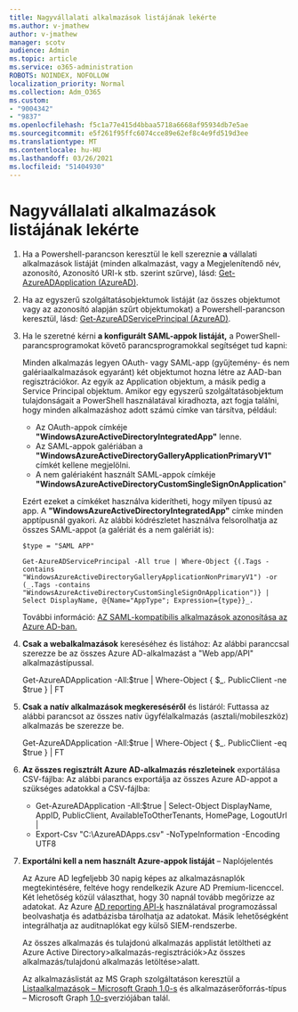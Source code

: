 ```yaml
---
title: Nagyvállalati alkalmazások listájának lekérte
ms.author: v-jmathew
author: v-jmathew
manager: scotv
audience: Admin
ms.topic: article
ms.service: o365-administration
ROBOTS: NOINDEX, NOFOLLOW
localization_priority: Normal
ms.collection: Adm_O365
ms.custom:
- "9004342"
- "9837"
ms.openlocfilehash: f5c1a77e415d4bbaa5718a6668af95934db7e5ae
ms.sourcegitcommit: e5f261f95ffc6074cce89e62ef8c4e9fd519d3ee
ms.translationtype: MT
ms.contentlocale: hu-HU
ms.lasthandoff: 03/26/2021
ms.locfileid: "51404930"
---
```

# <a name="get-a-list-of-enterprise-applications"></a>Nagyvállalati alkalmazások listájának lekérte

1. Ha a Powershell-parancson keresztül le kell szereznie **a** vállalati alkalmazások listáját (minden alkalmazást, vagy a Megjelenítendő név, azonosító, Azonosító URI-k stb. szerint szűrve), lásd: [Get-AzureADApplication (AzureAD)](https://docs.microsoft.com/powershell/module/azuread/get-azureadapplication).
2. Ha az egyszerű szolgáltatásobjektumok listáját (az összes objektumot vagy az azonosító alapján szűrt objektumokat) a Powershell-parancson keresztül, lásd: [Get-AzureADServicePrincipal (AzureAD)](https://docs.microsoft.com/powershell/module/azuread/get-azureadserviceprincipal).
3. Ha le szeretné kérni **a konfigurált SAML-appok listáját,** a PowerShell-parancsprogramokat követő parancsprogramokkal segítséget tud kapni:

    Minden alkalmazás legyen OAuth- vagy SAML-app (gyűjtemény- és nem galériaalkalmazások egyaránt) két objektumot hozna létre az AAD-ban regisztrációkor. Az egyik az Application objektum, a másik pedig a Service Principal objektum. Amikor egy egyszerű szolgáltatásobjektum tulajdonságait a PowerShell használatával kiradhozta, azt fogja találni, hogy minden alkalmazáshoz adott számú címke van társítva, például:

    - Az OAuth-appok címkéje **"WindowsAzureActiveDirectoryIntegratedApp"** lenne.
    - Az SAML-appok galériában a **"WindowsAzureActiveDirectoryGalleryApplicationPrimaryV1"** címkét kellene megjelölni.
    - A nem galériaként használt SAML-appok címkéje **"WindowsAzureActiveDirectoryCustomSingleSignOnApplication**"

    Ezért ezeket a címkéket használva kiderítheti, hogy milyen típusú az app. A **"WindowsAzureActiveDirectoryIntegratedApp"** címke minden apptípusnál gyakori. Az alábbi kódrészletet használva felsorolhatja az összes SAML-appot (a galériát és a nem galériát is):

    `$type = "SAML APP"`

    `Get-AzureADServicePrincipal -All true | Where-Object {(.Tags -contains "WindowsAzureActiveDirectoryGalleryApplicationNonPrimaryV1") -or (_.Tags -contains "WindowsAzureActiveDirectoryCustomSingleSignOnApplication")} | Select DisplayName, @{Name="AppType"; Expression={type}}_.`

    További információ: [AZ SAML-kompatibilis alkalmazások azonosítása az Azure AD-ban.](https://docs.microsoft.com/answers/questions/24259/identify-saml-enabled-apps-in-azure-ad.html)

4. **Csak a webalkalmazások** kereséséhez és listához: Az alábbi paranccsal szerezze be az összes Azure AD-alkalmazást a "Web app/API" alkalmazástípussal.

    Get-AzureADApplication -All:$true | Where-Object { $_. PublicClient -ne $true } | FT
5. **Csak a natív alkalmazások megkereséséről** és listáról: Futtassa az alábbi parancsot az összes natív ügyfélalkalmazás (asztali/mobileszköz) alkalmazás be szerezze be.

    Get-AzureADApplication -All:$true | Where-Object { $_. PublicClient -eq $true } | FT
6. **Az összes regisztrált Azure AD-alkalmazás részleteinek** exportálása CSV-fájlba: Az alábbi parancs exportálja az összes Azure AD-appot a szükséges adatokkal a CSV-fájlba:

    - Get-AzureADApplication -All:$true | Select-Object DisplayName, AppID, PublicClient, AvailableToOtherTenants, HomePage, LogoutUrl |
    - Export-Csv "C:\AzureADApps.csv" -NoTypeInformation -Encoding UTF8

7. **Exportálni kell a nem használt Azure-appok listáját** – Naplójelentés

    Az Azure AD legfeljebb 30 napig képes az alkalmazásnaplók megtekintésére, feltéve hogy rendelkezik Azure AD Premium-licenccel.
    Két lehetőség közül választhat, hogy 30 napnál tovább megőrizze az adatokat. Az Azure [AD reporting API-k](https://docs.microsoft.com/azure/active-directory/reports-monitoring/concept-reporting-api) használatával programozással beolvashatja és adatbázisba tárolhatja az adatokat. Másik lehetőségként integrálhatja az auditnaplókat egy külső SIEM-rendszerbe.

    Az összes alkalmazás és tulajdonú alkalmazás applistát letöltheti az Azure Active Directory>alkalmazás-regisztrációk>Az összes alkalmazás/tulajdonú alkalmazás letöltése>alatt.

    Az alkalmazáslistát az MS Graph szolgáltatáson keresztül a [Listaalkalmazások – Microsoft Graph 1.0-s](https://docs.microsoft.com/graph/api/application-list) és alkalmazáserőforrás-típus – Microsoft Graph [1.0-s](https://docs.microsoft.com/graph/api/resources/application)verziójában talál.
